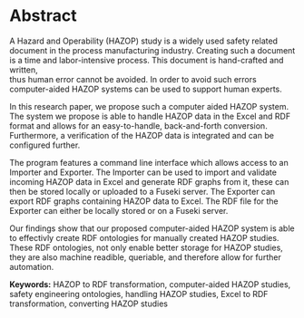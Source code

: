 # Abstract

A Hazard and Operability (HAZOP) study is a widely used safety related document in the process manufacturing industry.
Creating such a document is a time and labor-intensive process. This document is hand-crafted and written,  
thus human error cannot be avoided. In order to avoid such errors computer-aided HAZOP systems can be used to support human experts.

In this research paper, we propose such a computer aided HAZOP system.
The system we propose is able to handle HAZOP data in the Excel and RDF format and allows for an easy-to-handle, back-and-forth 
conversion. Furthermore, a verification of the HAZOP data is integrated and can be configured further.

The program features a command line interface which allows access to an Importer and Exporter. The Importer can be used to import and validate 
incoming HAZOP data in Excel and generate RDF graphs from it, these can then be stored locally or uploaded to a 
Fuseki server. The Exporter can export RDF graphs containing HAZOP data to Excel. The RDF file for the Exporter can either be locally stored or on a Fuseki server.

Our findings show that our proposed computer-aided HAZOP system is able to effectivly create RDF ontologies for manually created HAZOP studies.
These RDF ontologies, not only enable better storage for HAZOP studies, they are also machine readible, queriable, and therefore allow for further automation.

**Keywords:**  HAZOP to RDF transformation, computer-aided  HAZOP  studies,  safety  engineering  ontologies, 
handling HAZOP studies, Excel to RDF transformation, converting HAZOP studies
